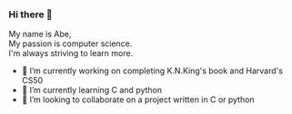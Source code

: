 ### Hi there 👋
My name is Abe,  
My passion is computer science.  
I'm always striving to learn more.
- 🔭 I’m currently working on completing K.N.King's book and Harvard's CS50
- 🌱 I’m currently learning C and python
- 👬 I’m looking to collaborate on a project written in C or python


<!--
**abe-101/abe-101** is a ✨ _special_ ✨ repository because its `README.md` (this file) appears on your GitHub profile.

Here are some ideas to get you started:

- 🔭 I’m currently working on ...
- 🌱 I’m currently learning ...
- 👯 I’m looking to collaborate on ...
- 🤔 I’m looking for help with ...
- 💬 Ask me about ...
- 📫 How to reach me: ...
- 😄 Pronouns: ...
- ⚡ Fun fact: ...
-->
